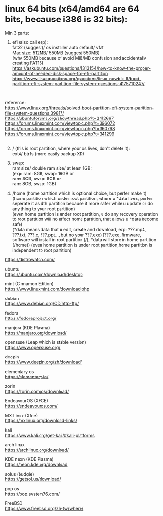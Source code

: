 # linux 64 bits (x64/amd64 are 64 bits, because i386 is 32 bits):  
Min 3 parts:  
1) efi (also call esp):  
fat32 (suggest)/ os installer auto default/ vfat  
Max size: 512MB/ 550MB (suggest 550MB)  
(why 550MB because of avoid MiB/MB confusion and accidentally creating FAT16)  
https://askubuntu.com/questions/1313154/how-to-know-the-proper-amount-of-needed-disk-space-for-efi-partition  
https://www.linuxquestions.org/questions/linux-newbie-8/boot-partition-efi-system-partition-file-system-questions-4175710247/
<br>


reference:  
https://www.linux.org/threads/solved-boot-partition-efi-system-partition-file-system-questions.39817/
<br>
https://ubuntuforums.org/showthread.php?t=2412667
<br>
https://forums.linuxmint.com/viewtopic.php?t=396072
<br>
https://forums.linuxmint.com/viewtopic.php?t=360768
<br>
https://forums.linuxmint.com/viewtopic.php?t=341299  
<br>

2) / (this is root partition, where your os lives, don't delete it):  
ext4/ btrfs (more easily backup XD)

3) swap:  
ram size/ double ram size/ at least 1GB:  
(exp: ram: 8GB, swap: 16GB or  
ram: 8GB, swap: 8GB or  
ram: 8GB, swap: 1GB)  

4) /home (home partition which is optional choice, but perfer make it)  
(home partition which under root partition, where u *data lives, perfer seperate it as 4th partition because it more safer while u update or do any thing to your root partition)  
(even home partition is under root partition, u do any recovery operation to root partition will no affect home partition, that allows u *data become safe)  
(*data means data that u edit, create and download, exp: ???.mp4, ???.txt, ???.c, ???.ppt..., but no your ???.exe)
(???.exe, firmware, software will install in root partition (/), *data will store in home partition (/home))
(even home partition is under root partition,home partition is independent to root partition)  

https://distrowatch.com/
<br>

ubuntu  
https://ubuntu.com/download/desktop  

mint (Cinnamon Edition)  
https://www.linuxmint.com/download.php  

debian  
https://www.debian.org/CD/http-ftp/  

fedora  
https://fedoraproject.org/  

manjora (KDE Plasma)  
https://manjaro.org/download/  

opensuse (Leap which is stable version)  
https://www.opensuse.org/  

deepin  
https://www.deepin.org/zh/download/  

elementary os  
https://elementary.io/  

zorin  
https://zorin.com/os/download/  

EndeavourOS (XFCE)  
https://endeavouros.com/  

MX Linux (Xfce)  
https://mxlinux.org/download-links/  

kali  
https://www.kali.org/get-kali/#kali-platforms  

arch linux  
https://archlinux.org/download/  

KDE neon (KDE Plasma)  
https://neon.kde.org/download  

solus (budgie)  
https://getsol.us/download/  

pop os  
https://pop.system76.com/  

FreeBSD  
https://www.freebsd.org/zh-tw/where/  





